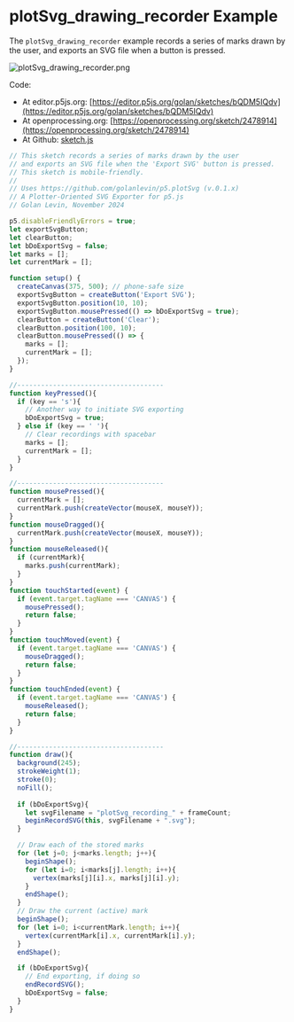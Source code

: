 # plotSvg_drawing_recorder Example

The `plotSvg_drawing_recorder` example records a series of marks drawn by the user, and exports an SVG file when a button is pressed.

![plotSvg_drawing_recorder.png](plotSvg_drawing_recorder.png)

Code: 

* At editor.p5js.org: [https://editor.p5js.org/golan/sketches/bQDM5IQdv](https://editor.p5js.org/golan/sketches/bQDM5IQdv)
* At openprocessing.org: [https://openprocessing.org/sketch/2478914](https://openprocessing.org/sketch/2478914)
* At Github: [sketch.js](https://raw.githubusercontent.com/golanlevin/p5.plotSvg/refs/heads/main/examples/plotSvg_drawing_recorder/sketch.js)


```js
// This sketch records a series of marks drawn by the user
// and exports an SVG file when the 'Export SVG' button is pressed.
// This sketch is mobile-friendly.
//
// Uses https://github.com/golanlevin/p5.plotSvg (v.0.1.x)
// A Plotter-Oriented SVG Exporter for p5.js
// Golan Levin, November 2024

p5.disableFriendlyErrors = true; 
let exportSvgButton;
let clearButton;
let bDoExportSvg = false; 
let marks = [];
let currentMark = []; 

function setup() {
  createCanvas(375, 500); // phone-safe size
  exportSvgButton = createButton('Export SVG');
  exportSvgButton.position(10, 10);
  exportSvgButton.mousePressed(() => bDoExportSvg = true);
  clearButton = createButton('Clear');
  clearButton.position(100, 10);
  clearButton.mousePressed(() => {
    marks = [];
    currentMark = [];
  });
}

//-------------------------------------
function keyPressed(){
  if (key == 's'){
    // Another way to initiate SVG exporting
    bDoExportSvg = true; 
  } else if (key == ' '){
    // Clear recordings with spacebar
    marks = [];
    currentMark = [];
  }
}

//-------------------------------------
function mousePressed(){
  currentMark = [];
  currentMark.push(createVector(mouseX, mouseY)); 
}
function mouseDragged(){
  currentMark.push(createVector(mouseX, mouseY)); 
}
function mouseReleased(){
  if (currentMark){
    marks.push(currentMark); 
  }
}
function touchStarted(event) {
  if (event.target.tagName === 'CANVAS') {
    mousePressed();
    return false;
  }
}
function touchMoved(event) {
  if (event.target.tagName === 'CANVAS') {
    mouseDragged();
    return false;
  }
}
function touchEnded(event) {
  if (event.target.tagName === 'CANVAS') {
    mouseReleased();
    return false;
  }
}

//-------------------------------------
function draw(){
  background(245); 
  strokeWeight(1);
  stroke(0);
  noFill();
  
  if (bDoExportSvg){
    let svgFilename = "plotSvg_recording_" + frameCount; 
    beginRecordSVG(this, svgFilename + ".svg");
  }

  // Draw each of the stored marks
  for (let j=0; j<marks.length; j++){
    beginShape();
    for (let i=0; i<marks[j].length; i++){
      vertex(marks[j][i].x, marks[j][i].y); 
    }
    endShape(); 
  }
  // Draw the current (active) mark
  beginShape();
  for (let i=0; i<currentMark.length; i++){
    vertex(currentMark[i].x, currentMark[i].y); 
  }
  endShape(); 

  if (bDoExportSvg){
    // End exporting, if doing so
    endRecordSVG();
    bDoExportSvg = false;
  }
}
```
